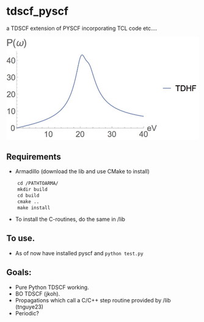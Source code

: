 # tdscf_pyscf
a TDSCF extension of PYSCF incorporating TCL code etc.... 

![Alt text](/misc/spectrum.jpg?raw=false "Realtime Spectra with PySCF")

## Requirements 
- Armadillo (download the lib and use CMake to install)

```	
	cd /PATHTOARMA/
	mkdir build 
	cd build 
	cmake .. 
	make install 
```

- To install the C-routines, do the same in /lib 

## To use. 
- As of now have installed pyscf and `python test.py`  

## Goals: 
- Pure Python TDSCF working. 
- BO TDSCF (jkoh). 
- Propagations which call a C/C++ step routine provided by /lib (tnguye23)
- Periodic? 

